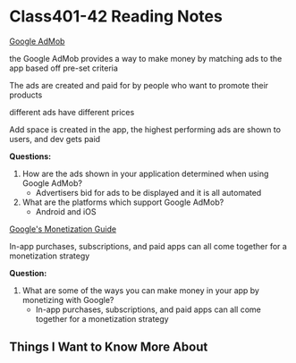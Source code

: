# Class401-42 Reading Notes

[Google AdMob](https://developers.google.com/admob)

the Google AdMob provides a way to make money by matching ads to the app based off pre-set criteria

The ads are created and paid for by people who want to promote their products

different ads have different prices

Add space is created in the app, the highest performing ads are shown to users, and dev gets paid

**Questions:**

1. How are the ads shown in your application determined when using Google AdMob?
    * Advertisers bid for ads to be displayed and it is all automated
2. What are the platforms which support Google AdMob?
    * Android and iOS

[Google's Monetization Guide](https://play.google.com/console/about/guides/monetize/)

In-app purchases, subscriptions, and paid apps can all come together for a monetization strategy

**Question:**

1. What are some of the ways you can make money in your app by monetizing with Google?
    * In-app purchases, subscriptions, and paid apps can all come together for a monetization strategy

## Things I Want to Know More About
